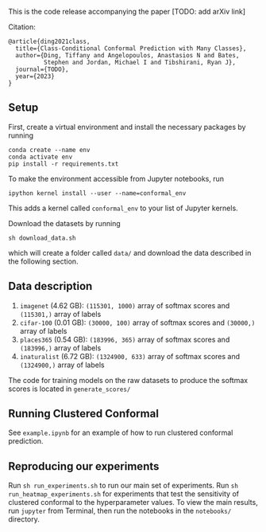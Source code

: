 
<!-- TODOs:
[ ] rewrite model training
[ ] Run notebooks using clean environment: or open in colab  -->

This is the code release accompanying the paper [TODO: add arXiv link]

Citation: 
```
@article{ding2021class,
  title={Class-Conditional Conformal Prediction with Many Classes},
  author={Ding, Tiffany and Angelopoulos, Anastasios N and Bates, 
          Stephen and Jordan, Michael I and Tibshirani, Ryan J},
  journal={TODO},
  year={2023}
}
```


## Setup 

First, create a virtual environment and install the necessary packages by running

```
conda create --name env
conda activate env
pip install -r requirements.txt
```

To make the environment accessible from Jupyter notebooks, run

```
ipython kernel install --user --name=conformal_env
```

This adds a kernel called `conformal_env` to your list of Jupyter kernels.

Download the datasets by running

```
sh download_data.sh
```

which will create a folder called `data/` and download the data described in the following section. 

## Data description

1. `imagenet` (4.62 GB): `(115301, 1000)` array of softmax scores and `(115301,)` array of labels
1. `cifar-100` (0.01 GB): `(30000, 100)` array of softmax scores and `(30000,)` array of labels
1. `places365` (0.54 GB): `(183996, 365)` array of softmax scores and `(183996,)` array of labels
1. `inaturalist` (6.72 GB): `(1324900, 633)` array of softmax scores and `(1324900,)` array of labels

The code for training models on the raw datasets to produce the softmax scores is located in `generate_scores/`

## Running Clustered Conformal

See `example.ipynb` for an example of how to run clustered conformal prediction. 

## Reproducing our experiments

Run `sh run_experiments.sh` to run our main set of experiments. Run `sh run_heatmap_experiments.sh` for experiments that test the sensitivity of clustered conformal to the hyperparameter values. To view the main results, run `jupyter` from Terminal, then run the notebooks in the `notebooks/` directory.

